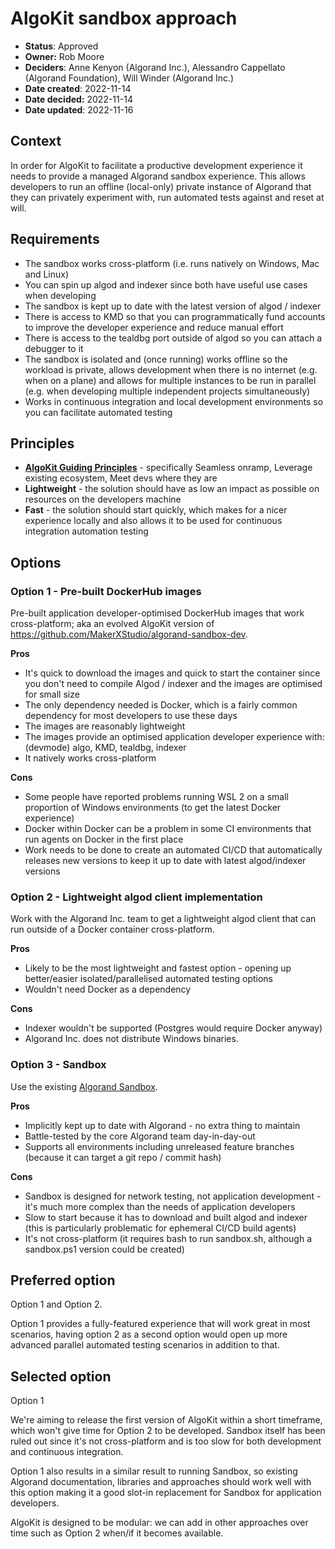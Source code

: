 # AlgoKit sandbox approach

- **Status**: Approved
- **Owner:** Rob Moore
- **Deciders**: Anne Kenyon (Algorand Inc.), Alessandro Cappellato (Algorand Foundation), Will Winder (Algorand Inc.)
- **Date created**: 2022-11-14
- **Date decided:** 2022-11-14
- **Date updated**: 2022-11-16

## Context

In order for AlgoKit to facilitate a productive development experience it needs to provide a managed Algorand sandbox experience. This allows developers to run an offline (local-only) private instance of Algorand that they can privately experiment with, run automated tests against and reset at will.

## Requirements

- The sandbox works cross-platform (i.e. runs natively on Windows, Mac and Linux)
- You can spin up algod and indexer since both have useful use cases when developing
- The sandbox is kept up to date with the latest version of algod / indexer
- There is access to KMD so that you can programmatically fund accounts to improve the developer experience and reduce manual effort
- There is access to the tealdbg port outside of algod so you can attach a debugger to it
- The sandbox is isolated and (once running) works offline so the workload is private, allows development when there is no internet (e.g. when on a plane) and allows for multiple instances to be run in parallel (e.g. when developing multiple independent projects simultaneously)
- Works in continuous integration and local development environments so you can facilitate automated testing

## Principles

- **[AlgoKit Guiding Principles](../index.md#guiding-principles)** - specifically Seamless onramp, Leverage existing ecosystem, Meet devs where they are
- **Lightweight** - the solution should have as low an impact as possible on resources on the developers machine
- **Fast** - the solution should start quickly, which makes for a nicer experience locally and also allows it to be used for continuous integration automation testing

## Options

### Option 1 - Pre-built DockerHub images

Pre-built application developer-optimised DockerHub images that work cross-platform; aka an evolved AlgoKit version of <https://github.com/MakerXStudio/algorand-sandbox-dev>.

**Pros**

- It's quick to download the images and quick to start the container since you don't need to compile Algod / indexer and the images are optimised for small size
- The only dependency needed is Docker, which is a fairly common dependency for most developers to use these days
- The images are reasonably lightweight
- The images provide an optimised application developer experience with: (devmode) algo, KMD, tealdbg, indexer
- It natively works cross-platform

**Cons**

- Some people have reported problems running WSL 2 on a small proportion of Windows environments (to get the latest Docker experience)
- Docker within Docker can be a problem in some CI environments that run agents on Docker in the first place
- Work needs to be done to create an automated CI/CD that automatically releases new versions to keep it up to date with latest algod/indexer versions

### Option 2 - Lightweight algod client implementation

Work with the Algorand Inc. team to get a lightweight algod client that can run outside of a Docker container cross-platform.

**Pros**

- Likely to be the most lightweight and fastest option - opening up better/easier isolated/parallelised automated testing options
- Wouldn't need Docker as a dependency

**Cons**

- Indexer wouldn't be supported (Postgres would require Docker anyway)
- Algorand Inc. does not distribute Windows binaries.

### Option 3 - Sandbox

Use the existing [Algorand Sandbox](https://github.com/algorand/sandbox).

**Pros**

- Implicitly kept up to date with Algorand - no extra thing to maintain
- Battle-tested by the core Algorand team day-in-day-out
- Supports all environments including unreleased feature branches (because it can target a git repo / commit hash)

**Cons**

- Sandbox is designed for network testing, not application development - it's much more complex than the needs of application developers
- Slow to start because it has to download and built algod and indexer (this is particularly problematic for ephemeral CI/CD build agents)
- It's not cross-platform (it requires bash to run sandbox.sh, although a sandbox.ps1 version could be created)

## Preferred option

Option 1 and Option 2.

Option 1 provides a fully-featured experience that will work great in most scenarios, having option 2 as a second option would open up more advanced parallel automated testing scenarios in addition to that.

## Selected option

Option 1

We're aiming to release the first version of AlgoKit within a short timeframe, which won't give time for Option 2 to be developed. Sandbox itself has been ruled out since it's not cross-platform and is too slow for both development and continuous integration.

Option 1 also results in a similar result to running Sandbox, so existing Algorand documentation, libraries and approaches should work well with this option making it a good slot-in replacement for Sandbox for application developers.

AlgoKit is designed to be modular: we can add in other approaches over time such as Option 2 when/if it becomes available.
